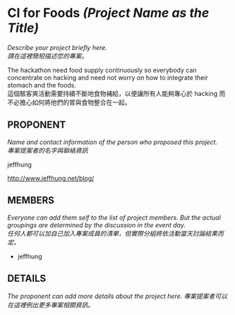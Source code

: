 CI for Foods *(Project Name as the Title)*
==========================================

*Describe your project briefly here.*  
*請在這裡簡短描述您的專案。*

The hackathon need food supply continuously so everybody can concentrate on hacking and need not worry on how to integrate their stomach and the foods.  
這個駭客爽活動需要持續不斷地食物補給，以便讓所有人能夠專心於 hacking 而不必擔心如何將他們的胃與食物整合在一起。

PROPONENT
---------

*Name and contact information of the person who proposed this project.*  
*專案提案者的名字與聯絡資訊*

jeffhung

http://www.jeffhung.net/blog/

MEMBERS
-------

*Everyone can add them self to the list of project members. But the actual groupings are determined by the discussion in the event day.*  
*任何人都可以加自己加入專案成員的清單，但實際分組將依活動當天討論結果而定。*

* jeffhung

DETAILS
-------

*The proponent can add more details about the project here.*
*專案提案者可以在這裡例出更多專案相關資訊。*


